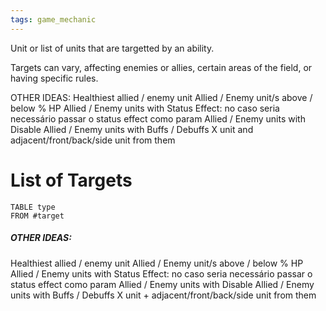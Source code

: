 ```yaml
---
tags: game_mechanic
---
```


Unit or list of units that are targetted by an ability.

Targets can vary, affecting enemies or allies, certain areas of the field, or having specific rules.

OTHER IDEAS:
Healthiest allied / enemy unit
Allied / Enemy unit/s above / below % HP
Allied / Enemy units with Status Effect: no caso seria necessário passar o status effect como param
Allied / Enemy units with Disable
Allied / Enemy units with Buffs / Debuffs
X unit and adjacent/front/back/side unit from them

# List of Targets
```dataview
TABLE type
FROM #target
```

##### OTHER IDEAS:

Healthiest allied / enemy unit
Allied / Enemy unit/s above / below % HP
Allied / Enemy units with Status Effect: no caso seria necessário passar o status effect como param
Allied / Enemy units with Disable
Allied / Enemy units with Buffs / Debuffs
X unit + adjacent/front/back/side unit from them